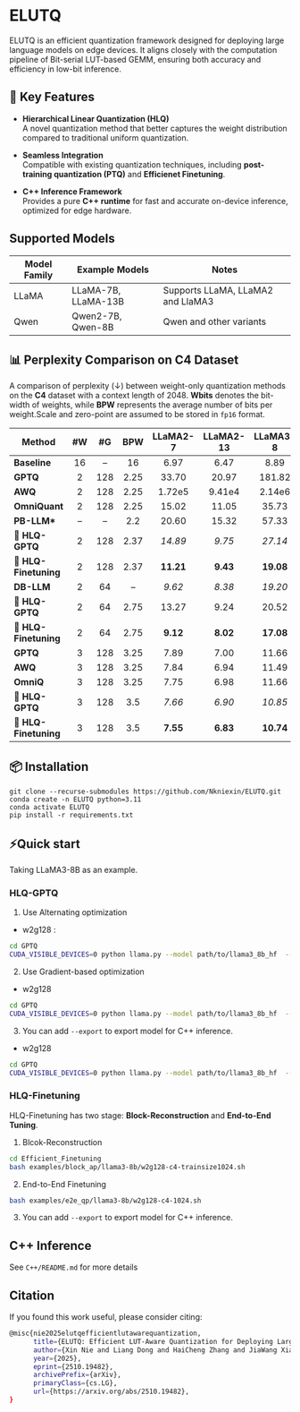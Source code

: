 # ELUTQ
ELUTQ is an efficient quantization framework designed for deploying large language models on edge devices. It aligns closely with the computation pipeline of Bit-serial LUT-based GEMM, ensuring both accuracy and efficiency in low-bit inference.

## 🚀 Key Features

- **Hierarchical Linear Quantization (HLQ)**  
  A novel quantization method that better captures the weight distribution compared to traditional uniform quantization.

- **Seamless Integration**  
  Compatible with existing quantization techniques, including **post-training quantization (PTQ)** and **Efficienet Finetuning**.

- **C++ Inference Framework**  
  Provides a pure **C++ runtime** for fast and accurate on-device inference, optimized for edge hardware.


## Supported Models

| Model Family | Example Models         | Notes                           |
|--------------|------------------------|----------------------------------|
| LLaMA        | LLaMA-7B, LLaMA-13B     | Supports LLaMA, LLaMA2 and LlaMA3       |
| Qwen         | Qwen2-7B, Qwen-8B      | Qwen   and other variants      |

## 📊 Perplexity Comparison on C4 Dataset

A comparison of perplexity (↓) between weight-only quantization methods on the **C4** dataset with a context length of 2048. **Wbits** denotes the bit-width of weights, while **BPW** represents the average number of bits per weight.Scale and zero-point are assumed to be stored in `fp16` format.  

| **Method** | **#W** | **#G** | **BPW** | **LLaMA2-7** | **LLaMA2-13** | **LLaMA3-8** | **Qwen3-8** |
|-------------|:------:|:------:|:--------:|:-------------:|:--------------:|:-------------:|:------------:|
| **Baseline** | 16 | – | 16 | 6.97 | 6.47 | 8.89 | 13.30 |
| **GPTQ** | 2 | 128 | 2.25 | 33.70 | 20.97 | 181.82 | 35.57 |
| **AWQ** | 2 | 128 | 2.25 | 1.72e5 | 9.41e4 | 2.14e6 | 2.52e6 |
| **OmniQuant** | 2 | 128 | 2.25 | 15.02 | 11.05 | 35.73 | – |
| **PB-LLM\*** | – | – | 2.2 | 20.60 | 15.32 | 57.33 | – |
| 🩶 **HLQ-GPTQ** | 2 | 128 | 2.37 | _14.89_ | _9.75_ | _27.14_ | _24.60_ |
| 🩶 **HLQ-Finetuning** | 2 | 128 | 2.37 | **11.21** | **9.43** | **19.08** | **22.14** |
| **DB-LLM** | 2 | 64 | – | _9.62_ | _8.38_ | _19.20_ | – |
| 🩶 **HLQ-GPTQ** | 2 | 64 | 2.75 | 13.27 | 9.24 | 20.52 | _20.82_ |
| 🩶 **HLQ-Finetuning** | 2 | 64 | 2.75 | **9.12** | **8.02** | **17.08** | **18.24** |
| **GPTQ** | 3 | 128 | 3.25 | 7.89 | 7.00 | 11.66 | 14.39 |
| **AWQ** | 3 | 128 | 3.25 | 7.84 | 6.94 | 11.49 | 18.51 |
| **OmniQ** | 3 | 128 | 3.25 | 7.75 | 6.98 | 11.66 | – |
| 🩶 **HLQ-GPTQ** | 3 | 128 | 3.5 | _7.66_ | _6.90_ | _10.85_ | _14.15_ |
| 🩶 **HLQ-Finetuning** | 3 | 128 | 3.5 | **7.55** | **6.83** | **10.74** | **13.54** |

## 📦 Installation
```
git clone --recurse-submodules https://github.com/Nkniexin/ELUTQ.git
conda create -n ELUTQ python=3.11
conda activate ELUTQ
pip install -r requirements.txt
```

## ⚡Quick start

Taking LLaMA3-8B as an example.

### HLQ-GPTQ
1. Use Alternating optimization
- w2g128 :
```bash
cd GPTQ
CUDA_VISIBLE_DEVICES=0 python llama.py --model path/to/llama3_8b_hf  --dataset c4  --skip_lmhead --wbits 2 --groupsize 128 --alternating-optimization
```
2. Use Gradient-based optimization
- w2g128
```bash
cd GPTQ
CUDA_VISIBLE_DEVICES=0 python llama.py --model path/to/llama3_8b_hf  --dataset c4  --skip_lmhead --wbits 2 --groupsize 128 --iters 100 --lr 0.001 
```

3. You can add `--export` to export model for C++ inference.
- w2g128
```bash
cd GPTQ
CUDA_VISIBLE_DEVICES=0 python llama.py --model path/to/llama3_8b_hf  --dataset c4  --skip_lmhead --wbits 2 --groupsize 128 --alternating-optimization --export llama3_8b_w2g128_C++
```

### HLQ-Finetuning
HLQ-Finetuning has two stage: **Block-Reconstruction** and **End-to-End Tuning**.

1. Blcok-Reconstruction
```bash
cd Efficient_Finetuning
bash examples/block_ap/llama3-8b/w2g128-c4-trainsize1024.sh

```
2. End-to-End Finetuning
```bash
bash examples/e2e_qp/llama3-8b/w2g128-c4-1024.sh
```

3. You can add `--export` to export model for C++ inference.


## C++ Inference 
See `C++/README.md` for more details

## Citation
If you found this work useful, please consider citing:
```bash
@misc{nie2025elutqefficientlutawarequantization,
      title={ELUTQ: Efficient LUT-Aware Quantization for Deploying Large Language Models on Edge Devices}, 
      author={Xin Nie and Liang Dong and HaiCheng Zhang and JiaWang Xiao and G. Sun},
      year={2025},
      eprint={2510.19482},
      archivePrefix={arXiv},
      primaryClass={cs.LG},
      url={https://arxiv.org/abs/2510.19482}, 
}
```



